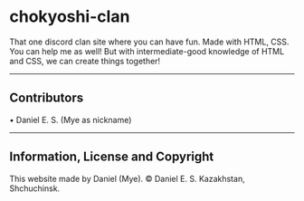 # chokyoshi-clan

That one discord clan site where you can have fun. Made with HTML, CSS.
You can help me as well! But with intermediate-good knowledge of HTML and CSS, we can create things together!

---

## Contributors
• Daniel E. S. (Mye as nickname)

---

## Information, License and Copyright
This website made by Daniel (Mye).
© Daniel E. S. Kazakhstan, Shchuchinsk.
